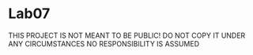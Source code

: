 # Lab07
THIS PROJECT IS NOT MEANT TO BE PUBLIC!
DO NOT COPY IT UNDER ANY CIRCUMSTANCES
NO RESPONSIBILITY IS ASSUMED
